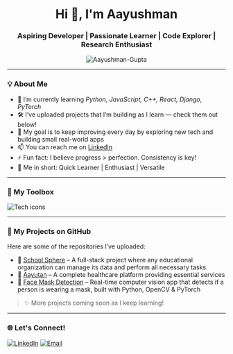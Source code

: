 <h1 align="center">Hi 👋, I'm Aayushman</h1>
<h3 align="center">Aspiring Developer | Passionate Learner | Code Explorer | Research Enthusiast</h3>

<p align="center">
  <img src="https://komarev.com/ghpvc/?username=Aayushman-Gupta&label=Profile%20Views&color=brightgreen" alt="Aayushman-Gupta" />
</p>

---

### 💡 About Me

- 🌱 I’m currently learning *Python, JavaScript, C++, React, Django, PyTorch*
- 🛠️ I’ve uploaded projects that I’m building as I learn — check them out below!
- 🎯 My goal is to keep improving every day by exploring new tech and building small real-world apps
- 📫 You can reach me on [LinkedIn](https://www.linkedin.com/in/aayushman-gupta-28b2a2291/)  
- ⚡ Fun fact: I believe progress > perfection. Consistency is key!
- 🧩 Me in short: Quick Learner | Enthusiast | Versatile

---

### 🧰 My Toolbox

<p align="left">
  <img src="https://skillicons.dev/icons?i=python,js,html,css,git,github,vscode" alt="Tech icons" />
</p>

---

### 📂 My Projects on GitHub

Here are some of the repositories I’ve uploaded:

- 📁 [School Sphere](https://github.com/Aayushman-Gupta/SchoolSphere) – A full-stack project where any educational organization can manage its data and perform all necessary tasks  
- 📁 [Aayutan](https://github.com/Aayushman-Gupta/Aayutan_head) – A complete healthcare platform providing essential services  
- 📁 [Face Mask Detection](https://github.com/Aayushman-Gupta/Face_mask_detection) – Real-time computer vision app that detects if a person is wearing a mask, built with Python, OpenCV & PyTorch

> ✨ More projects coming soon as I keep learning!

---

### 🌐 Let's Connect!

<p align="left">
  <a href="https://www.linkedin.com/in/aayushman-gupta-28b2a2291/"><img src="https://img.shields.io/badge/LinkedIn-blue?style=for-the-badge&logo=linkedin" alt="LinkedIn" /></a>
  <a href="mailto:aayushmangupta780@gmail.com"><img src="https://img.shields.io/badge/Gmail-red?style=for-the-badge&logo=gmail&logoColor=white" alt="Email" /></a>
</p>
